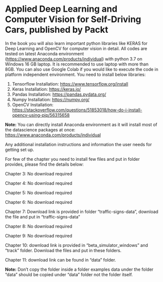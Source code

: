 # Applied Deep Learning and Computer Vision for Self-Driving Cars, published by Packt

In the book you will also learn important python libraries like KERAS for Deep Learning and OpenCV for computer vision in detail. All codes are tested on latest Anaconda environment (https://www.anaconda.com/products/individual) with python 3.7 on Windows 16 GB laptop. It is recommended to use laptop with more than 8GB. You can also use Google Colab if you would like to execute the code in platform independent environment. You need to install below libraries:

1. Tensorflow Installation:  https://www.tensorflow.org/install
2. Keras Installation:  https://keras.io/
3. Pandas Installation:  https://pandas.pydata.org/
4. Numpy Installation:  https://numpy.org/
5. OpenCV Installation:  https://stackoverflow.com/questions/51853018/how-do-i-install-opencv-using-pip/56315658

**Note:** You can directly install Anaconda environment as it will install most of the datascience packages at once: https://www.anaconda.com/products/individual

Any additional installation instructions and information the user needs for getting set up. 

For few of the chapter you need to install few files and put in folder provides, please find the details below:

Chapter 3: No download required

Chapter 4: No download required

Chapter 5: No download required

Chapter 6: No download required

Chapter 7: Download link is provided in folder “traffic-signs-data”, download the file and put in “traffic-signs-data”

Chapter 8: No download required

Chapter 9: No download required

Chapter 10: download link is provided in “beta_simulator_windows” and “track” folder. Download the files and put in these folders.

Chapter 11: download link can be found in “data” folder.

**Note:** Don’t copy the folder inside a folder examples data under the folder “data” should be copied under “data” folder not the folder itself.

